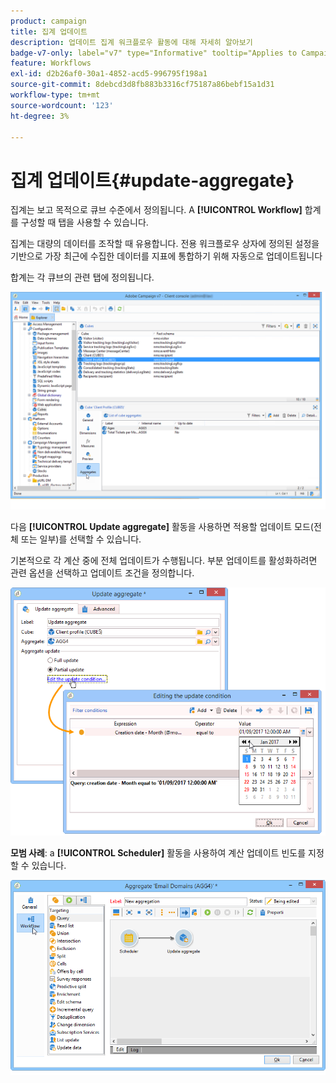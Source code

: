 ```yaml
---
product: campaign
title: 집계 업데이트
description: 업데이트 집계 워크플로우 활동에 대해 자세히 알아보기
badge-v7-only: label="v7" type="Informative" tooltip="Applies to Campaign Classic v7 only"
feature: Workflows
exl-id: d2b26af0-30a1-4852-acd5-996795f198a1
source-git-commit: 8debcd3d8fb883b3316cf75187a86bebf15a1d31
workflow-type: tm+mt
source-wordcount: '123'
ht-degree: 3%

---
```


# 집계 업데이트{#update-aggregate}



집계는 보고 목적으로 큐브 수준에서 정의됩니다. A **[!UICONTROL Workflow]** 합계를 구성할 때 탭을 사용할 수 있습니다.

집계는 대량의 데이터를 조작할 때 유용합니다. 전용 워크플로우 상자에 정의된 설정을 기반으로 가장 최근에 수집한 데이터를 지표에 통합하기 위해 자동으로 업데이트됩니다

합계는 각 큐브의 관련 탭에 정의됩니다.

![](assets/s_advuser_cube_agregate_01.png)


다음 **[!UICONTROL Update aggregate]** 활동을 사용하면 적용할 업데이트 모드(전체 또는 일부)를 선택할 수 있습니다.

기본적으로 각 계산 중에 전체 업데이트가 수행됩니다. 부분 업데이트를 활성화하려면 관련 옵션을 선택하고 업데이트 조건을 정의합니다.

![](assets/s_advuser_cube_agregate_05.png)

**모범 사례**: a **[!UICONTROL Scheduler]** 활동을 사용하여 계산 업데이트 빈도를 지정할 수 있습니다.

![](assets/s_advuser_cube_agregate_04.png)
